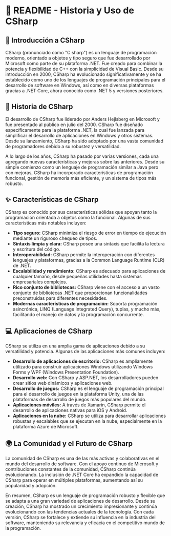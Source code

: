 # 📘 README - Historia y Uso de CSharp

## 🌟 Introducción a CSharp

CSharp (pronunciado como "C sharp") es un lenguaje de programación moderno, orientado a objetos y tipo seguro que fue desarrollado por Microsoft como parte de su plataforma .NET. Fue creado para combinar la potencia y flexibilidad de C++ con la simplicidad de Visual Basic. Desde su introducción en 2000, CSharp ha evolucionado significativamente y se ha establecido como uno de los lenguajes de programación principales para el desarrollo de software en Windows, así como en diversas plataformas gracias a .NET Core, ahora conocido como .NET 5 y versiones posteriores.

## 📜 Historia de CSharp

El desarrollo de CSharp fue liderado por Anders Hejlsberg en Microsoft y fue presentado al público en julio del 2000. CSharp fue diseñado específicamente para la plataforma .NET, la cual fue lanzada para simplificar el desarrollo de aplicaciones en Windows y otros sistemas. Desde su lanzamiento, CSharp ha sido adoptado por una vasta comunidad de programadores debido a su robustez y versatilidad.

A lo largo de los años, CSharp ha pasado por varias versiones, cada una agregando nuevas características y mejoras sobre las anteriores. Desde su simple comienzo como un lenguaje de programación similar a Java pero con mejoras, CSharp ha incorporado características de programación funcional, gestión de memoria más eficiente, y un sistema de tipos más robusto.

## ✨ Características de CSharp

CSharp es conocido por sus características sólidas que apoyan tanto la programación orientada a objetos como la funcional. Algunas de sus características más notables incluyen:

- **Tipo seguro:** CSharp minimiza el riesgo de error en tiempo de ejecución mediante un riguroso chequeo de tipos.
- **Sintaxis limpia y clara:** CSharp posee una sintaxis que facilita la lectura y escritura del código.
- **Interoperabilidad:** CSharp permite la interoperación con diferentes lenguajes y plataformas, gracias a la Common Language Runtime (CLR) de .NET.
- **Escalabilidad y rendimiento:** CSharp es adecuado para aplicaciones de cualquier tamaño, desde pequeñas utilidades hasta sistemas empresariales complejos.
- **Rico conjunto de bibliotecas:** CSharp viene con el acceso a un vasto conjunto de bibliotecas .NET que proporcionan funcionalidades preconstruidas para diferentes necesidades.
- **Modernas características de programación:** Soporta programación asincrónica, LINQ (Language Integrated Query), tuplas, y mucho más, facilitando el manejo de datos y la programación concurrente.

## 💻 Aplicaciones de CSharp

CSharp se utiliza en una amplia gama de aplicaciones debido a su versatilidad y potencia. Algunas de las aplicaciones más comunes incluyen:

- **Desarrollo de aplicaciones de escritorio:** CSharp es ampliamente utilizado para construir aplicaciones Windows utilizando Windows Forms y WPF (Windows Presentation Foundation).
- **Desarrollo web:** Con CSharp y ASP.NET, los desarrolladores pueden crear sitios web dinámicos y aplicaciones web.
- **Desarrollo de juegos:** CSharp es el lenguaje de programación principal para el desarrollo de juegos en la plataforma Unity, una de las plataformas de desarrollo de juegos más populares del mundo.
- **Aplicaciones móviles:** A través de Xamarin, CSharp permite el desarrollo de aplicaciones nativas para iOS y Android.
- **Aplicaciones en la nube:** CSharp se utiliza para desarrollar aplicaciones robustas y escalables que se ejecutan en la nube, especialmente en la plataforma Azure de Microsoft.

## 🌍 La Comunidad y el Futuro de CSharp

La comunidad de CSharp es una de las más activas y colaborativas en el mundo del desarrollo de software. Con el apoyo continuo de Microsoft y contribuciones constantes de la comunidad, CSharp continúa evolucionando. La inclusión de .NET Core ha expandido la capacidad de CSharp para operar en múltiples plataformas, aumentando así su popularidad y adopción.

En resumen, CSharp es un lenguaje de programación robusto y flexible que se adapta a una gran variedad de aplicaciones de desarrollo. Desde su creación, CSharp ha mostrado un crecimiento impresionante y continúa evolucionando con las tendencias actuales de la tecnología. Con cada versión, CSharp se fortalece y extiende su influencia en la industria del software, manteniendo su relevancia y eficacia en el competitivo mundo de la programación.
